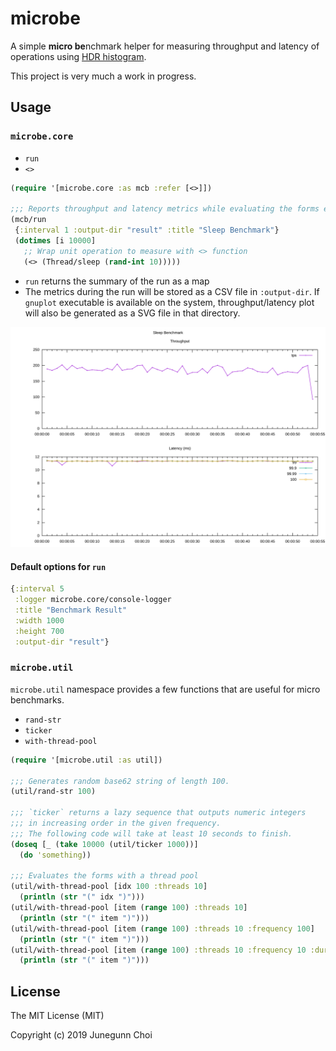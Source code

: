 microbe
=======

A simple **micro be**nchmark helper for measuring throughput and latency of
operations using [HDR histogram](http://hdrhistogram.org/).

This project is very much a work in progress.

Usage
-----

### `microbe.core`

- `run`
- `<>`

```clojure
(require '[microbe.core :as mcb :refer [<>]])

;;; Reports throughput and latency metrics while evaluating the forms every 1 second
(mcb/run
 {:interval 1 :output-dir "result" :title "Sleep Benchmark"}
 (dotimes [i 10000]
   ;; Wrap unit operation to measure with <> function
   (<> (Thread/sleep (rand-int 10)))))
```

* `run` returns the summary of the run as a map
* The metrics during the run will be stored as a CSV file in `:output-dir`. If
  `gnuplot` executable is available on the system, throughput/latency plot
  will also be generated as a SVG file in that directory.

![](images/report.svg)

#### Default options for `run`

```clojure
{:interval 5
 :logger microbe.core/console-logger
 :title "Benchmark Result"
 :width 1000
 :height 700
 :output-dir "result"}
```

### `microbe.util`

`microbe.util` namespace provides a few functions that are useful for micro
benchmarks.

- `rand-str`
- `ticker`
- `with-thread-pool`

```clojure
(require '[microbe.util :as util])

;;; Generates random base62 string of length 100.
(util/rand-str 100)

;;; `ticker` returns a lazy sequence that outputs numeric integers
;;; in increasing order in the given frequency.
;;; The following code will take at least 10 seconds to finish.
(doseq [_ (take 10000 (util/ticker 1000))]
  (do 'something))

;;; Evaluates the forms with a thread pool
(util/with-thread-pool [idx 100 :threads 10]
  (println (str "(" idx ")")))
(util/with-thread-pool [item (range 100) :threads 10]
  (println (str "(" item ")")))
(util/with-thread-pool [item (range 100) :threads 10 :frequency 100]
  (println (str "(" item ")")))
(util/with-thread-pool [item (range 100) :threads 10 :frequency 10 :duration 3]
  (println (str "(" item ")")))
```

## License

The MIT License (MIT)

Copyright (c) 2019 Junegunn Choi
